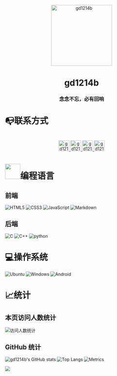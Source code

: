 <p align="center">
 <img width="200px" src="https://blog.gd1214b.icu/images/avatar.png" align="center" alt="gd1214b" />
 <h1 align="center">gd1214b</h1>
</p>

<h3 align="center">念念不忘，必有回响</h3>

# 📭联系方式
<p align="center">
<br/>
<a href="https://twitter.com/gd1214b">
  <img alt="gd1214b | Twitter" width="35px" src="https://cdn.gd1214b.tk/icon/telegram.png" />
</a>
<a href="https://t.me/gd1214b">
  <img alt="gd1214b's Telegram" width="35px" src="https://cdn.gd1214b.tk/icon/telegram.png" />
</a>
<a href="https://www.facebook.com/gd1214b">
  <img alt="gd1214b's Facebook" width="35px" src="https://cdn.gd1214b.tk/icon/facebook.png" />
</a>
<a href="https://github.com/gd1214b">
  <img alt="gd1214b's github" width="35px" src="https://cdn.gd1214b.tk/icon/github.icon" />
</a>

</p>


# <img src="https://cdn.gd1214b.tk/giphy.gif" width="50">编程语言
## 前端
![HTML5](https://cdn.gd1214b.tk/icon/html.png) 
![CSS3](https://cdn.gd1214b.tk/icon/css.png) 
![JavaScript](https://cdn.gd1214b.tk/icon/css.png) 
![Markdown](https://cdn.gd1214b.tk/icon/markdown.png)
## 后端
![C](https://cdn.gd1214b.tk/icon/c.png) 
![C++](https://cdn.gd1214b.tk/icon/c++.png) 
![python](https://cdn.gd1214b.tk/icon/python.png)

# 💻操作系统
![Ubuntu](https://cdn.gd1214b.tk/icon/ubuntu.png)
![Windows](https://cdn.gd1214b.tk/icon/windows.png)
![Android](https://cdn.gd1214b.tk/icon/android.png)

# 📈统计
## 本页访问人数统计
![访问人数统计](https://count.getloli.com/get/@gd1214b-github?theme=gelbooru)

## GitHub 统计
![gd1214b's GitHub stats](https://github-stats.gd1214b.tk/api?username=gd1214b&show_icons=true&theme=radical)
![Top Langs](https://github-stats.gd1214b.tk/api/top-langs/?username=gd1214b&layout=compact&theme=radical)
![Metrics](https://cdn.gd1214b.tk/github-metrics.svg)

![](https://hit.yhype.me/github/profile?user_id=37929478)


